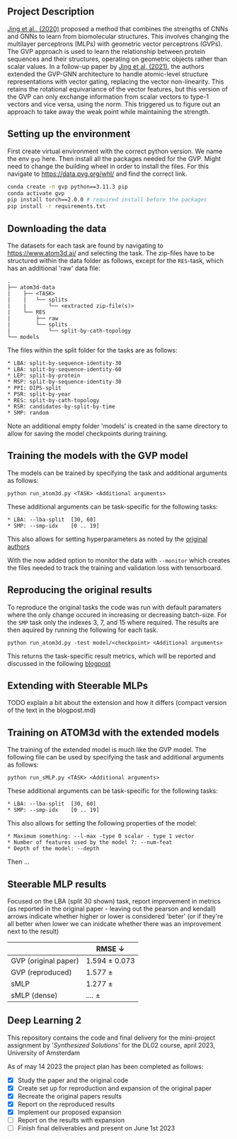 ## Project Description
[Jing et al., (2020)](https://arxiv.org/abs/2009.01411) proposed a method that combines the strengths of CNNs and GNNs to learn from biomolecular structures. This involves changing the multilayer perceptrons (MLPs) with geometric vector perceptrons (GVPs). The GVP approach is used to learn the relationship between protein sequences and their structures, operating on geometric objects rather than scalar values. In a follow-up paper by [Jing et al, (2021)](https://arxiv.org/abs/2106.03843), the authors extended the GVP-GNN architecture to handle atomic-level structure representations with vector gating, replacing the vector non-linearity. This retains the rotational equivariance of the vector features, but this version of the GVP can only exchange information from scalar vectors to type-1 vectors and vice versa, using the norm. This triggered us to figure out an approach to take away the weak point while maintaining the strength. 

## Setting up the environment
First create virtual environment with the correct python version. We name the env `gvp` here. Then install all the packages needed for the GVP.
Might need to change the building wheel in order to install the files. For this navigate to https://data.pyg.org/whl/ and find the correct link.
```bash
conda create -n gvp python==3.11.3 pip
conda activate gvp
pip install torch==2.0.0 # required install before the packages
pip install -r requirements.txt
```

## Downloading the data
The datasets for each task are found by navigating to <https://www.atom3d.ai/> and selecting the task. The zip-files have to be structured within the data folder as follows, except for the `RES`-task, which has an additional 'raw' data file:
```
.
├── atom3d-data
|    ├── <TASK>
|    |   └── splits
|    |       └── <extracted zip-file(s)>
|    └── RES
|        ├── raw
|        └── splits
|            └── split-by-cath-topology
└── models
```
The files within the split folder for the tasks are as follows:
```
* LBA: split-by-sequence-identity-30
* LBA: split-by-sequence-identity-60
* LEP: split-by-protein 
* MSP: split-by-sequence-identity-30
* PPI: DIPS-split
* PSR: split-by-year
* RES: split-by-cath-topology
* RSR: candidates-by-split-by-time
* SMP: random
```
Note an additional empty folder 'models' is created in the same directory to allow for saving the model checkpoints during training.

## Training the models with the GVP model
The models can be trained by specifying the task and additional arguments as follows:
```
python run_atom3d.py <TASK> <Additional arguments>
```
These additional arguments can be task-specific for the following tasks:
```
* LBA: --lba-split  [30, 60]
* SMP: --smp-idx    [0 .. 19]
```
This also allows for setting hyperparameters as noted by the [original authors](https://github.com/drorlab/gvp-pytorch#training--testing-1)

With the now added option to monitor the data with `--monitor` which creates the files needed to track the training and validation loss with tensorboard.

## Reproducing the original results
To reproduce the original tasks the code was run with default paramaters where the only change occured in increasing or decreasing batch-size. For the `SMP` task only the indexes 3, 7, and 15 where required. The results are then aquired by running the following for each task.

```
python run_atom3d.py -test model/<checkpoint> <Additional arguments>
```

This returns the task-specific result metrics, which will be reported and discussed in the following  [blogpost](https://github.com/12626538/DL02/blob/main/BLOGPOST.md)

## Extending with Steerable MLPs
TODO explain a bit about the extension and how it differs (compact version of the text in the blogpost.md)

## Training on ATOM3d with the extended models
The training of the extended model is much like the GVP model. The following file can be used by specifying the task and additional arguments as follows:
```
python run_sMLP.py <TASK> <Additional arguments>
```
These additional arguments can be task-specific for the following tasks:
```
* LBA: --lba-split  [30, 60]
* SMP: --smp-idx    [0 .. 19]
```
This also allows for setting the following properties of the model:
```
* Maximum something: --l-max -type 0 scalar - type 1 vector 
* Number of features used by the model ?: --num-feat
* Depth of the model: --depth
```
Then ...

## Steerable MLP results
Focused on the LBA (split 30 shown) task, report improvement in metrics (as reported in the original paper - leaving out the pearson and kendall) arrows indicate whether higher or lower is considered 'beter' (or if they're all better when lower we can inidcate whether there was an improvement next to the result)

|                       | RMSE &#8595;  |
| -------------         | ------------- |
| GVP (original paper)  | 1.594 &#177; 0.073   | 
| GVP (reproduced)      | 1.577  &#177;        |
| sMLP                  | 1.277 &#177;         |
| sMLP (dense)          | ....   &#177;        |

<!-- down &#8595; ->
<!-- up &#8593; -->


## Deep Learning 2
This repository contains the code and final delivery for the mini-project assignment by '*Synthesized Solutions*' for the DL02 course, april 2023, University of Amsterdam

As of may 14 2023 the project plan has been completed as follows:
- [x] Study the paper and the original code
- [x] Create set up for reproduction and expansion of the original paper
- [x] Recreate the original papers results
- [x] Report on the reproduced results
- [x] Implement our proposed expansion 
- [ ] Report on the results with expansion
- [ ] Finish final deliverables and present on June 1st 2023